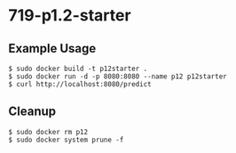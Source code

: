 # 719-p1.2-starter
## Example Usage
```
$ sudo docker build -t p12starter .
$ sudo docker run -d -p 8080:8080 --name p12 p12starter
$ curl http://localhost:8080/predict
```
## Cleanup
```
$ sudo docker rm p12 
$ sudo docker system prune -f
```
